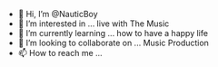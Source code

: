 - 👋 Hi, I’m @NauticBoy
- 👀 I’m interested in ... live with The Music
- 🌱 I’m currently learning ... how to have a happy life
- 💞️ I’m looking to collaborate on ... Music Production
- 📫 How to reach me ...

<!---
NauticBoy/NauticBoy is a ✨ special ✨ repository because its `README.md` (this file) appears on your GitHub profile.
You can click the Preview link to take a look at your changes.
--->
